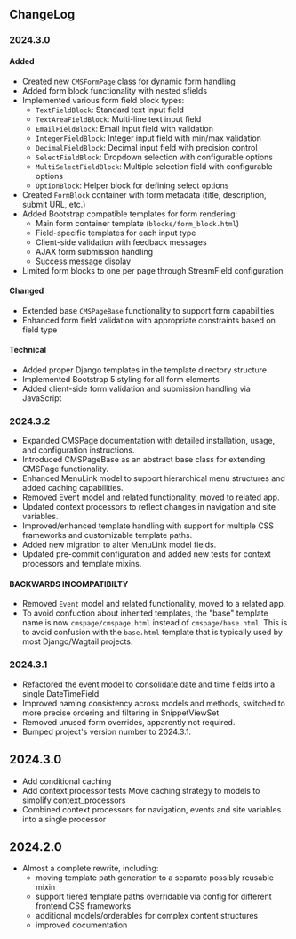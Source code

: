 ## ChangeLog


### 2024.3.0

#### Added

* Created new `CMSFormPage` class for dynamic form handling
* Added form block functionality with nested sfields
* Implemented various form field block types:
  * `TextFieldBlock`: Standard text input field
  * `TextAreaFieldBlock`: Multi-line text input field
  * `EmailFieldBlock`: Email input field with validation
  * `IntegerFieldBlock`: Integer input field with min/max validation
  * `DecimalFieldBlock`: Decimal input field with precision control
  * `SelectFieldBlock`: Dropdown selection with configurable options
  * `MultiSelectFieldBlock`: Multiple selection field with configurable options
  * `OptionBlock`: Helper block for defining select options
* Created `FormBlock` container with form metadata (title, description, submit URL, etc.)
* Added Bootstrap compatible templates for form rendering:
  * Main form container template (`blocks/form_block.html`)
  * Field-specific templates for each input type
  * Client-side validation with feedback messages
  * AJAX form submission handling
  * Success message display
* Limited form blocks to one per page through StreamField configuration

#### Changed

* Extended base `CMSPageBase` functionality to support form capabilities
* Enhanced form field validation with appropriate constraints based on field type

#### Technical

* Added proper Django templates in the template directory structure
* Implemented Bootstrap 5 styling for all form elements
* Added client-side form validation and submission handling via JavaScript

### 2024.3.2

- Expanded CMSPage documentation with detailed installation, usage, and configuration instructions.
- Introduced CMSPageBase as an abstract base class for extending CMSPage functionality.
- Enhanced MenuLink model to support hierarchical menu structures and added caching capabilities.
- Removed Event model and related functionality, moved to related app.
- Updated context processors to reflect changes in navigation and site variables.
- Improved/enhanced template handling with support for multiple CSS frameworks and customizable template paths.
- Added new migration to alter MenuLink model fields.
- Updated pre-commit configuration and added new tests for context processors and template mixins.

#### BACKWARDS INCOMPATIBILTY

- Removed `Event` model and related functionality, moved to a related app.
- To avoid confuction about inherited templates, the "base" template name is now `cmspage/cmspage.html` instead of
  `cmspage/base.html`. This is to avoid confusion with the `base.html` template that is typically used by most
  Django/Wagtail projects.

### 2024.3.1

- Refactored the event model to consolidate date and time fields into a single DateTimeField.
- Improved naming consistency across models and methods, switched to more precise ordering and filtering in
  SnippetViewSet
- Removed unused form overrides, apparently not required.
- Bumped project's version number to 2024.3.1.

## 2024.3.0

- Add conditional caching
- Add context processor tests
  Move caching strategy to models to simplify context_processors
- Combined context processors for navigation, events and site variables into a single processor

## 2024.2.0

- Almost a complete rewrite, including:
  - moving template path generation to a separate possibly reusable mixin
  - support tiered template paths overridable via config for different frontend CSS frameworks
  - additional models/orderables for complex content structures
  - improved documentation
